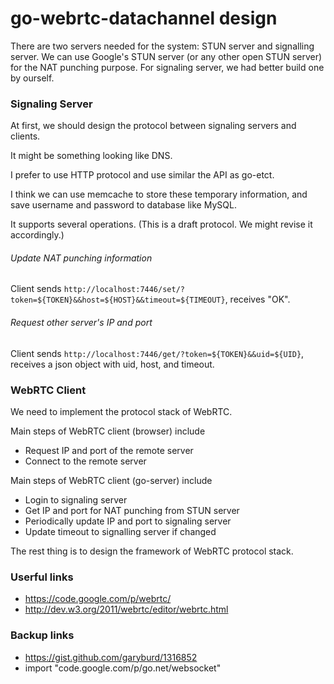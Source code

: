 # go-webrtc-datachannel design
There are two servers needed for the system: STUN server and signalling
server. We can use Google's STUN server (or any other open STUN server) for
the NAT punching purpose. For signaling server, we had better build one by
ourself.

### Signaling Server
At first, we should design the protocol between signaling servers and clients.

It might be something looking like DNS.

I prefer to use HTTP protocol and use similar the API as go-etct.

I think we can use memcache to store these temporary information, and save
username and password to database like MySQL.

It supports several operations. (This is a draft protocol. We might revise it
accordingly.)

###### Update NAT punching information
Client sends `http://localhost:7446/set/?token=${TOKEN}&&host=${HOST}&&timeout=${TIMEOUT}`, receives "OK".

###### Request other server's IP and port
Client sends `http://localhost:7446/get/?token=${TOKEN}&&uid=${UID}`, receives a json object with uid, host, and timeout.

### WebRTC Client
We need to implement the protocol stack of WebRTC.

Main steps of WebRTC client (browser) include
* Request IP and port of the remote server
* Connect to the remote server

Main steps of WebRTC client (go-server) include
* Login to signaling server
* Get IP and port for NAT punching from STUN server
* Periodically update IP and port to signaling server
* Update timeout to signalling server if changed

The rest thing is to design the framework of WebRTC protocol stack.

### Userful links
* https://code.google.com/p/webrtc/
* http://dev.w3.org/2011/webrtc/editor/webrtc.html

### Backup links
* https://gist.github.com/garyburd/1316852
* import "code.google.com/p/go.net/websocket"

